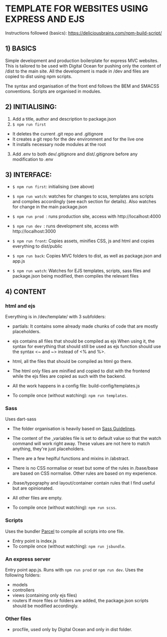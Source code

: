 
# TEMPLATE FOR WEBSITES USING EXPRESS AND EJS
Instructions followed (basics): https://deliciousbrains.com/npm-build-script/




## 1) BASICS
Simple development and production boilerplate for express MVC websites.
This is tailored to be used with Digital Ocean for pushing only the content of /dist to the main site.
All the development is made in /dev and files are copied to dist using npm scripts.

The syntax and organisation of the front end follows the BEM and SMACSS conventions.
Scripts are organised in modules.





## 2) INITIALISING:

1. Add a title, author and description to package.json
2. `$ npm run first`
- It deletes the current .git repo and .gitignore
- It creates a git repo for the dev environment and for the live one
- It installs necessary node modules at the root
3. Add .env to both dev/.gitignore and dist/.gitignore before any modification to .env





## 3) INTERFACE:

- `$ npm run first`: initialising (see above)
- `$ npm run watch`: watches for changes to scss, templates ans scripts and compiles accordingly (see each section for details). Also watches for change in the main package.json
- `$ npm run prod `: runs production site, access with http://localhost:4000
- `$ npm run dev `: runs development site, access with http://localhost:3000

- `$ npm run front`: Copies assets, minifies CSS, js and html and copies everything to dist/public
- `$ npm run back`: Copies MVC folders to dist, as well as package.json and app.js

- `$ npm run watch`: Watches for EJS templates, scripts, sass files  and package.json being modified, then compiles the relevant files





## 4) CONTENT

### html and ejs
Everything is in /dev/template/ with 3 subfolders:
- partials:
It contains some already made chunks of code that are mostly placeholders.
- ejs contains all files that should be compiled as ejs
When using it, the syntax for everything that should still be used as ejs function
should use the syntax <~ and ~> instead of <% and %>.
- html, all the files that should be compiled as html go there.

- The html only files are minified and copied to dist with the frontend
while the ejs files are copied as such with the backend.

- All the work happens in a config file: build-config/templates.js

- To compile once (without watching): `npm run templates`.



### Sass
Uses dart-sass

- The folder organisation is heavily based on [Sass Guidelines](http://sass-guidelin.es/).
- The content of the _variables file is set to default value so that the watch command will work right away. These values are not here to match anything, they're just placeholders.
- There are a few heplful functions and mixins in /abstract.
- There is no CSS normalise or reset but some of the rules in /base/base are based on CSS normalise. Other rules are based on my experience.
- /base/typography and layout/container contain rules that I find useful but are opinionated.
- All other files are empty.

- To compile once (without watching): `npm run scss`.



### Scripts
Uses the bundler [Parcel](https://www.npmjs.com/package/parcel/v/2.11.0) to compile all scripts into one file.

- Entry point is index.js
- To compile once (without watching): `npm run jsbundle`.



### An express server
Entry point app.js.
Runs with `npm run prod` or `npm run dev`.
Uses the following folders:
- models
- controllers
- views (containing only ejs files)
- routers
If more files or folders are added, the package.json scripts should be modified accordingly.



### Other files
- procfile, used only by Digital Ocean and only in dist folder.
